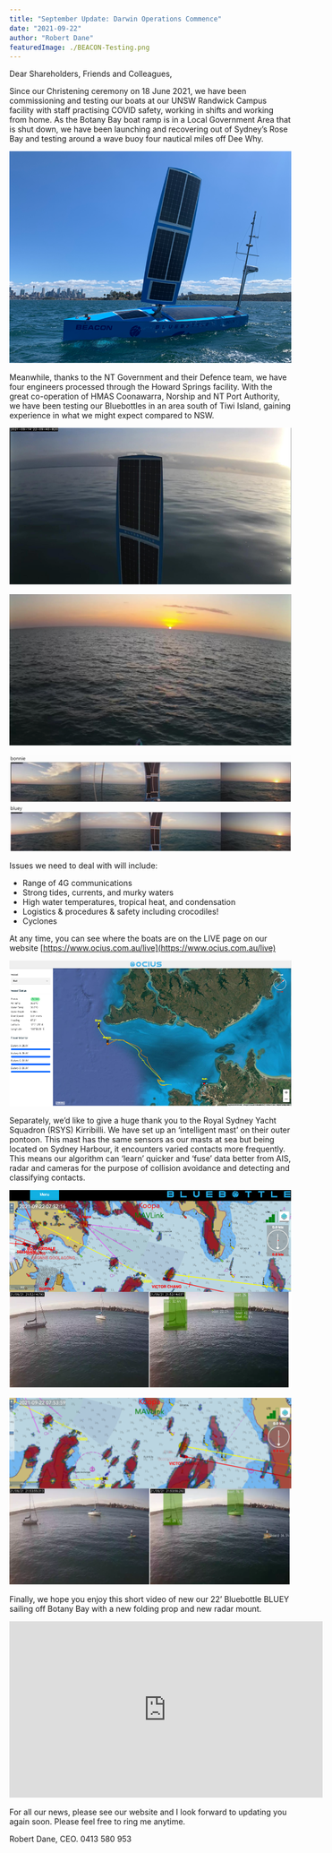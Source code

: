 ```yaml
---
title: "September Update: Darwin Operations Commence"
date: "2021-09-22"
author: "Robert Dane"
featuredImage: ./BEACON-Testing.png
---
```


Dear Shareholders, Friends and Colleagues,

Since our Christening ceremony on 18 June 2021, we have been commissioning and testing our boats at our UNSW Randwick Campus facility with staff practising COVID safety, working in shifts and working from home. As the Botany Bay boat ramp is in a Local Government Area that is shut down, we have been launching and recovering out of Sydney’s Rose Bay and testing around a wave buoy four nautical miles off Dee Why.

![BEACON Testing Rose Bay Sydney](./BEACON-Testing.png)

Meanwhile, thanks to the NT Government and their Defence team, we have four engineers processed through the Howard Springs facility. With the great co-operation of HMAS Coonawarra, Norship and NT Port Authority, we have been testing our Bluebottles in an area south of Tiwi Island, gaining experience in what we might expect compared to NSW.

![Heading North, sail up to the early sun, glassy conditions off Tiwi Island, mast camera](./Heading-north.png)

![Heading East, sail down, sunrise, mast camera](./Heading-east.png)

![Heading NW, sail up, sunrise in aft starboard camera](./Heading-NW.png)

Issues we need to deal with will include:
- Range of 4G communications
- Strong tides, currents, and murky waters
- High water temperatures, tropical heat, and condensation 
- Logistics & procedures & safety including crocodiles!
- Cyclones

At any time, you can see where the boats are on the LIVE page on our website [https://www.ocius.com.au/live](https://www.ocius.com.au/live)

![Website LIVE page](./website-live.png)

Separately, we’d like to give a huge thank you to the Royal Sydney Yacht Squadron (RSYS) Kirribilli. We have set up an ‘intelligent mast’ on their outer pontoon. This mast has the same sensors as our masts at sea but being located on Sydney Harbour, it encounters varied contacts more frequently. This means our algorithm can ‘learn’ quicker and ‘fuse’ data better from AIS, radar and cameras for the purpose of collision avoidance and detecting and classifying contacts.

![Wed 22 Sept 7.52 am Victor Chang Ferry detected by AIS, radar and camera. Top chart: Mast at RSYS detects Victor Chang ferry on AIS + Radar. Bottom left: normal camera. Bottom right: camera algorithm detects and classifies it as a boat 22.1%](./victor-chang-ferry.png)

![Wed 22 Sept 7.53 am Paddle Boarder detected by camera. Top chart: Mast at RSYS. Bottom left: normal camera. Bottom right: camera algorithm detects and classifies it as a surfboard 34.5%](./victor-chang-ferry-1.png)

Finally, we hope you enjoy this short video of new our 22’ Bluebottle BLUEY sailing off Botany Bay with a new folding prop and new radar mount.

<iframe width="560" height="315" src="https://www.youtube.com/embed/py3V7Vrxk24" title="YouTube video player" frameborder="0" allow="accelerometer; autoplay; clipboard-write; encrypted-media; gyroscope; picture-in-picture" allowfullscreen></iframe>

For all our news, please see our website and I look forward to updating you again soon. Please feel free to ring me anytime.

Robert Dane, CEO. 0413 580 953